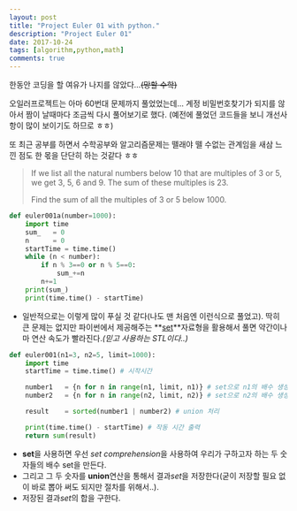 ```yaml
---
layout: post
title: "Project Euler 01 with python."
description: "Project Euler 01"
date: 2017-10-24
tags: [algorithm,python,math]
comments: true
---
```


한동안 코딩을 할 여유가 나지를 않았다...~~(망할 수학)~~

오일러프로젝트는 아마 60번대 문제까지 풀었었는데... 계정 비밀번호찾기가 되지를 않아서 짬이 날때마다 조금씩 다시 풀어보기로 했다. (예전에 풀었던 코드들을 보니 개선사항이 많이 보이기도 하므로 ㅎㅎ)

또 최근 공부를 하면서 수학공부와 알고리즘문제는 뗄래야 뗄 수없는 관계임을 새삼 느낀 점도 한 몫을 단단히 하는 것같다 ㅎㅎ



> If we list all the natural numbers below 10 that are multiples of 3 or 5, we get 3, 5, 6 and 9. The sum of these multiples is 23.
>
> Find the sum of all the multiples of 3 or 5 below 1000.



```python
def euler001a(number=1000):    
    import time
    sum_   = 0
    n      = 0
    startTime = time.time()
    while (n < number):
        if n % 3==0 or n % 5==0:
            sum_+=n
        n+=1
    print(sum_)
    print(time.time() - startTime)
```

- 일반적으로는 이렇게 많이 푸실 것 같다(나도 맨 처음엔 이런식으로 풀었고). 딱히 큰 문제는 없지만 파이썬에서 제공해주는 **[set](https://docs.python.org/3/tutorial/datastructures.html)**자료형을 활용해서 풀면 약간이나마 연산 속도가 빨라진다.*(믿고 사용하는 STL이다..)*



```python
def euler001(n1=3, n2=5, limit=1000):  
    import time
    startTime = time.time() # 시작시간

    number1   = {n for n in range(n1, limit, n1)} # set으로 n1의 배수 생성
    number2   = {n for n in range(n2, limit, n2)} # set으로 n2의 배수 생성

    result    = sorted(number1 | number2) # union 처리

    print(time.time() - startTime) # 작동 시간 출력
    return sum(result)
```

- **set**을 사용하면 우선 *set comprehension*을 사용하여 우리가 구하고자 하는 두 숫자들의 배수 set을 만든다.
- 그리고 그 두 숫자를 **union**연산을 통해서 결과*set*을 저장한다(굳이 저장할 필요 없이 바로 뽑아 써도 되지만 절차를 위해서..).
- 저장된 결과*set*의 합을 구한다.
